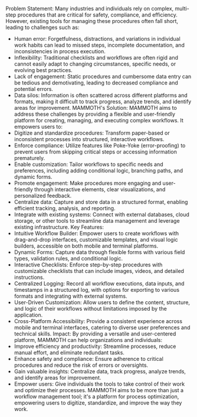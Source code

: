 Problem Statement:
Many industries and individuals rely on complex, multi-step procedures that are critical for safety, compliance, and efficiency. However, existing tools for managing these procedures often fall short, leading to challenges such as:
 * Human error:  Forgetfulness, distractions, and variations in individual work habits can lead to missed steps, incomplete documentation, and inconsistencies in process execution.
 * Inflexibility: Traditional checklists and workflows are often rigid and cannot easily adapt to changing circumstances, specific needs, or evolving best practices.
 * Lack of engagement:  Static procedures and cumbersome data entry can be tedious and demotivating, leading to decreased compliance and potential errors.
 * Data silos: Information is often scattered across different platforms and formats, making it difficult to track progress, analyze trends, and identify areas for improvement.
MAMMOTH's Solution:
MAMMOTH aims to address these challenges by providing a flexible and user-friendly platform for creating, managing, and executing complex workflows. It empowers users to:
 * Digitize and standardize procedures:  Transform paper-based or inconsistent processes into structured, interactive workflows.
 * Enforce compliance:  Utilize features like Poke-Yoke (error-proofing) to prevent users from skipping critical steps or accessing information prematurely.
 * Enable customization:  Tailor workflows to specific needs and preferences, including adding conditional logic, branching paths, and dynamic forms.
 * Promote engagement:  Make procedures more engaging and user-friendly through interactive elements, clear visualizations, and personalized feedback.
 * Centralize data:  Capture and store data in a structured format, enabling efficient tracking, analysis, and reporting.
 * Integrate with existing systems:  Connect with external databases, cloud storage, or other tools to streamline data management and leverage existing infrastructure.
Key Features:
 * Intuitive Workflow Builder:  Empower users to create workflows with drag-and-drop interfaces, customizable templates, and visual logic builders, accessible on both mobile and terminal platforms.
 * Dynamic Forms:  Capture data through flexible forms with various field types, validation rules, and conditional logic.
 * Interactive Checklists:  Enforce step-by-step procedures with customizable checklists that can include images, videos, and detailed instructions.
 * Centralized Logging:  Record all workflow executions, data inputs, and timestamps in a structured log, with options for exporting to various formats and integrating with external systems.
 * User-Driven Customization:  Allow users to define the content, structure, and logic of their workflows without limitations imposed by the application.
 * Cross-Platform Accessibility:  Provide a consistent experience across mobile and terminal interfaces, catering to diverse user preferences and technical skills.
Impact:
By providing a versatile and user-centered platform, MAMMOTH can help organizations and individuals:
 * Improve efficiency and productivity:  Streamline processes, reduce manual effort, and eliminate redundant tasks.
 * Enhance safety and compliance:  Ensure adherence to critical procedures and reduce the risk of errors or oversights.
 * Gain valuable insights:  Centralize data, track progress, analyze trends, and identify areas for improvement.
 * Empower users:  Give individuals the tools to take control of their work and optimize their processes.
MAMMOTH aims to be more than just a workflow management tool; it's a platform for process optimization, empowering users to digitize, standardize, and improve the way they work.

